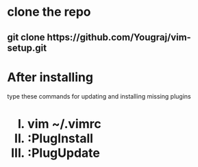 <!DOCTYPE html>
<html lang="en">

<head>
    <meta charset="UTF-8">
    <meta http-equiv="X-UA-Compatible" content="IE=edge">
    <meta name="viewport" content="width=device-width, initial-scale=1.0">
    <link rel="stylesheet" href="https://use.fontawesome.com/releases/v5.15.1/css/all.css">
</head>

<body>
    <h1>clone the repo</h1>
    <h2>git clone https://github.com/Yougraj/vim-setup.git</h2>
    <h1>After installing</h1>
    <p>type these commands for updating and installing missing plugins</p>
    <h1>
        <ol type="I">
            <li>vim ~/.vimrc</li>
            <li>:PlugInstall</li>
            <li>:PlugUpdate</li>
        </ol>
    </h1>
</body>
</html>